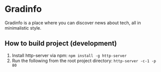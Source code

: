 # Gradinfo
Gradinfo is a place where you can discover news about tech, all in minimalistic style.

## How to build project (development)
1. Install http-server via npm: ```npm install -g http-server```
2. Run the following from the root project directory: ```http-server -c-1 -p 80```